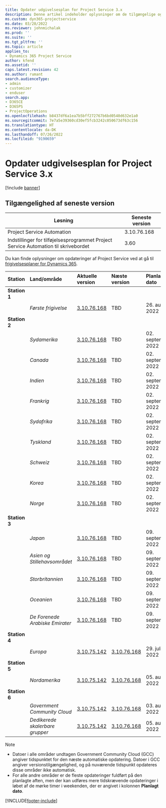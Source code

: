 ```yaml
---
title: Opdater udgivelsesplan for Project Service 3.x
description: Denne artikel indeholder oplysninger om de tilgængelige og kommende udgivelser af Dynamics 365 Project Service Automation.
ms.custom: dyn365-projectservice
ms.date: 03/28/2022
ms.reviewer: johnmichalak
ms.prod: ''
ms.suite: ''
ms.tgt_pltfrm: ''
ms.topic: article
applies_to:
- Dynamics 365 Project Service
author: kfend
ms.assetid: ''
caps.latest.revision: 42
ms.author: rumant
search.audienceType:
- admin
- customizer
- enduser
search.app:
- D365CE
- D365PS
- ProjectOperations
ms.openlocfilehash: b8437df6a1ea7b5bff272767b6bd0540d632e1a0
ms.sourcegitcommit: 7e7a5e39360cd30ef5fcb3242c050673df63c156
ms.translationtype: HT
ms.contentlocale: da-DK
ms.lasthandoff: 07/26/2022
ms.locfileid: "9190659"
---
```

# <a name="update-release-schedule-for-project-service-3x"></a>Opdater udgivelsesplan for Project Service 3.x

[!include [banner](../includes/psa-now-project-operations.md)]

## <a name="latest-version-availability"></a>Tilgængelighed af seneste version

| Løsning  | Seneste version |
|-------|----|
| Project Service Automation    | 3.10.76.168 |
| Indstillinger for tilføjelsesprogrammet Project Service Automation til skrivebordet                | 3.60          |

Du kan finde oplysninger om opdateringer af Project Service ved at gå til [frigivelsesplaner for Dynamics 365](/dynamics365/release-plans/). 

| Station  | Land/område | Aktuelle version | Næste version |  Planlagt dato
| :---   | :---   | :---   | :---   |:---   |         
|<strong>Station 1</strong> | |  |  | |
| | <i>Første frigivelse</i> | [3.10.76.168](whats-new-ur-45.md) | TBD | 26. august 2022
|<strong>Station 2</strong> | |  |  | |
| | <i>Sydamerika</i> | [3.10.76.168](whats-new-ur-45.md) | TBD | 02. september 2022
| | <i>Canada</i> | [3.10.76.168](whats-new-ur-45.md) | TBD | 02. september 2022
| | <i>Indien</i> | [3.10.76.168](whats-new-ur-45.md) | TBD | 02. september 2022
| | <i>Frankrig</i> | [3.10.76.168](whats-new-ur-45.md) | TBD | 02. september 2022
| | <i>Sydafrika</i> | [3.10.76.168](whats-new-ur-45.md) | TBD | 02. september 2022
| | <i>Tyskland</i> | [3.10.76.168](whats-new-ur-45.md) | TBD | 02. september 2022
| | <i>Schweiz</i> | [3.10.76.168](whats-new-ur-45.md) | TBD | 02. september 2022
| | <i>Korea</i> | [3.10.76.168](whats-new-ur-45.md) | TBD | 02. september 2022
| | <i>Norge</i> | [3.10.76.168](whats-new-ur-45.md) | TBD | 02. september 2022
|<strong>Station 3</strong> | |  |  | |
| | <i>Japan</i> | [3.10.76.168](whats-new-ur-45.md) | TBD | 09. september 2022
| | <i>Asien og Stillehavsområdet</i> | [3.10.76.168](whats-new-ur-45.md) | TBD | 09. september 2022
| | <i>Storbritannien</i> | [3.10.76.168](whats-new-ur-45.md) | TBD | 09. september 2022
| | <i>Oceanien</i> | [3.10.76.168](whats-new-ur-45.md) | TBD | 09. september 2022
| | <i>De Forenede Arabiske Emirater</i> | [3.10.76.168](whats-new-ur-45.md) | TBD | 09. september 2022
|<strong>Station 4</strong> | |  |  | |
| | <i>Europa</i> | [3.10.75.142](whats-new-ur-44.md) | [3.10.76.168](whats-new-ur-45.md) | 29. juli 2022
|<strong>Station 5</strong> | |  |  | |
| | <i>Nordamerika</i> | [3.10.75.142](whats-new-ur-44.md) | [3.10.76.168](whats-new-ur-45.md) | 05. august 2022
|<strong>Station 6</strong> | |  |  | |
| | <i>Government Community Cloud</i> | [3.10.75.142](whats-new-ur-44.md) | [3.10.76.168](whats-new-ur-45.md) | 03. august 2022
| | <i>Dedikerede skalerbare grupper</i> | [3.10.75.142](whats-new-ur-44.md) | [3.10.76.168](whats-new-ur-45.md) | 05. august 2022




>[!Note]
> - Datoer i alle områder undtagen Government Community Cloud (GCC) angiver tidspunktet for den næste automatiske opdatering. Datoer i GCC angiver versionstilgængelighed, og på nuværende tidspunkt opdateres disse områder ikke automatisk.
> - For alle andre områder er de fleste opdateringer fuldført på den planlagte aften, men der kan udføres mere tidskrævende opdateringer i løbet af de mørke timer i weekenden, der er angivet i kolonnen **Planlagt dato**.


[!INCLUDE[footer-include](../includes/footer-banner.md)]
